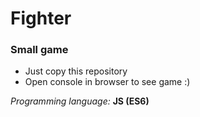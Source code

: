 Fighter
====

### Small game

- Just copy this repository
- Open console in browser to see game :)

_Programming language:_ **JS (ES6)**